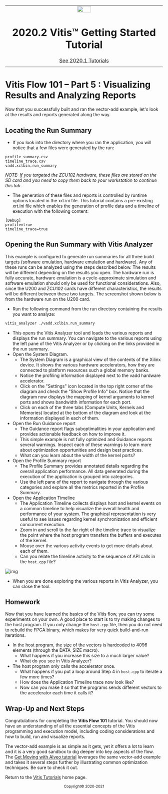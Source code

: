 ﻿<table class="sphinxhide">
 <tr>
   <td align="center"><img src="https://www.xilinx.com/content/dam/xilinx/imgs/press/media-kits/corporate/xilinx-logo.png" width="30%"/><h1>2020.2 Vitis™ Getting Started Tutorial</h1>
   <a href="https://github.com/Xilinx/Vitis-Tutorials/tree/2020.1">See 2020.1 Tutorials</a>
   </td>
 </tr>
 <tr>
 <td>
 </td>
 </tr>
</table>

# Vitis Flow 101 – Part 5 : Visualizing Results and Analyzing Reports

Now that you successfully built and ran the vector-add example, let's look at the results and reports generated along the way.

## Locating the Run Summary

* If you look into the directory where you ran the application, you will notice that a few files were generated by the run:

```
profile_summary.csv
timeline_trace.csv
vadd.xclbin.run_summary
```

*NOTE: If you targeted the ZCU102 hardware, these files are stored on the SD card and you need to copy them back to your workstation to continue this lab.*

* The generation of these files and reports is controlled by runtime options located in the xrt.ini file.  This tutorial contains a pre-existing xrt.ini file which enables the generation of profile data and a timeline of execution with the following content:

```
[Debug]
profile=true
timeline_trace=true
```

## Opening the Run Summary with Vitis Analyzer

This example is configured to generate run summaries for all three build targets (software emulation, hardware emulation and hardware). Any of these runs can be analyzed using the steps described below. The results will be different depending on the results you open. The hardware run is fully accurate, hardware emulation is a cycle-approximate simulation and software emulation should only be used for functional considerations. Also, since the U200 and ZCU102 cards have different characteristics, the results will be different between these two targets. The screenshot shown below is from the hardware run on the U200 card.

* Run the following command from the run directory containing the results you want to analyze:

```bash
vitis_analyzer ./vadd.xclbin.run_summary
```

* This opens the Vitis Analyzer tool and loads the various reports and displays the run summary. You can navigate to the various reports using the left pane of the Vitis Analyzer or by clicking on the links provided in the run summary.
* Open the System Diagram.
  * The System Diagram is a graphical view of the contents of the Xilinx device. It shows the various hardware accelerators, how they are connected to platform resources such a global memory banks. 
  * Notice the profiling information displayed next to the vadd hardware accelerator.
  * Click on the "Settings" icon located in the top right corner of the diagram and check the "Show Profile Info" box. Notice that the diagram now displays the mapping of kernel arguments to kernel ports and shows bandwidth information for each port.
  * Click on each of the three tabs (Compute Units, Kernels and Memories) located at the bottom of the diagram and look at the information displayed in each of them.
* Open the Run Guidance report
  * The Guidance report flags suboptimalities in your application and provides actionable feedback on how to improve it. 
  * This simple example is not fully optimized and Guidance reports several warnings. Inspect each of these warnings to learn more about optimization opportunities and design best practices.
  * What can you learn about the width of the kernel ports?
* Open the Profile Summary report
  * The Profile Summary provides annotated details regarding the overall application performance. All data generated during the execution of the application is grouped into categories. 
  * Use the left pane of the report to navigate through the various categories and explore all the metrics reported in the Profile Summary.
* Open the Application Timeline
  * The Application Timeline collects displays host and kernel events on a common timeline to help visualize the overall health and performance of your system. The graphical representation is very useful to see issues regarding kernel synchronization and efficient concurrent execution.
  * Zoom in and scroll to the far right of the timeline trace to visualize the point where the host program transfers the buffers and executes of the kernel.
  * Mouse over the various activity events to get more details about each of them. 
  * Can you relate the timeline activity to the sequence of API calls in the `host.cpp` file?

![img](./images/part5_timeline_trace.png)

* When you are done exploring the various reports in Vitis Analyzer, you can close the tool.



## Homework

Now that you have learned the basics of the Vitis flow, you can try some experiments on your own. A good place to start is to try making changes to the host program. If you only change the `host.cpp` file, then you do not need to rebuild the FPGA binary,  which makes for very quick build-and-run iterations.

* In the host program, the size of the vectors is hardcoded to 4096 elements (through the DATA_SIZE macro). 
  * What happens if you increase this size to a much larger value?
  * What do you see in Vitis Analyzer?
* The host program only calls the accelerator once. 
  * What happens if you put a loop around Step 4 in `host.cpp` to iterate a few more times?
  * How does the Application Timeline trace now look like?
  * Now can you make it so that the programs sends different vectors to the accelerator each time it calls it?





## Wrap-Up and Next Steps

Congratulations for completing the **Vitis Flow 101** tutorial. You should now have an understanding of all the essential concepts of the Vitis programming and execution model, including coding considerations and how to build, run and visualize reports.

The vector-add example is as simple as it gets, yet it offers a lot to learn and it is a very good sandbox to dig deeper into key aspects of the flow. The [Get Moving with Alveo tutorial](https://developer.xilinx.com/en/articles/acceleration-basics.html) leverages the same vector-add example and takes it several steps further by illustrating common optimization techniques. Be sure to check it out.



Return to the [Vitis Tutorials](https://github.com/Xilinx/Vitis-Tutorials) home page.



<p align="center"><sup>Copyright&copy; 2020-2021</sup></p>